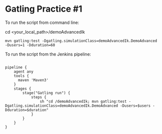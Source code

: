# Gatling Practice #1

To run the script from command line:

cd <your_local_path>/demoAdvancedIk

<pre><code>mvn gatling:test -Dgatling.simulationClass=demoAdvancedIk.DemoAdvanced -Dusers=1 -Dduration=60
</code></pre>


To run the script from the Jenkins pipeline:

<pre><code>
pipeline {
    agent any
    tools {
      maven 'Maven3'
    }
    stages {
        stage("Gatling run") {
            steps {
                sh "cd <your_local_path>/demoAdvancedIk; mvn gatling:test -Dgatling.simulationClass=demoAdvancedIk.DemoAdvanced -Dusers=$users -Dduration=$duration"
            }
        }
    }
}
</code></pre>
